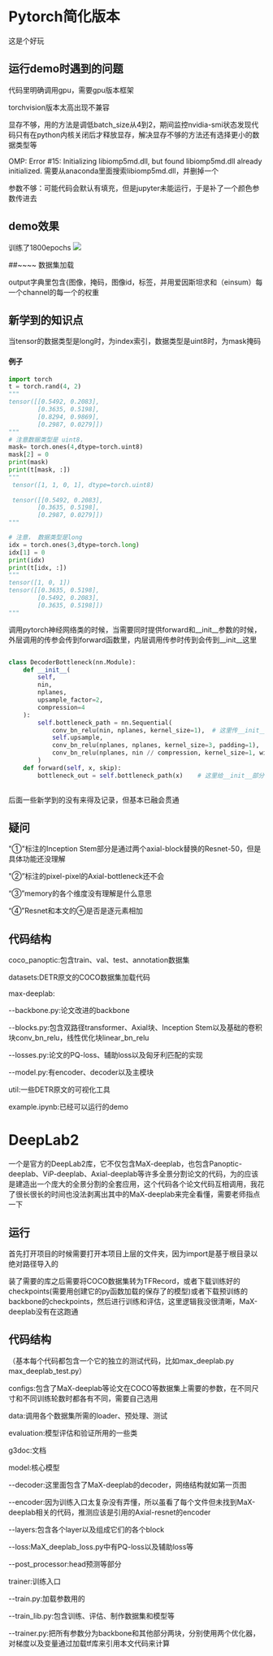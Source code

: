 # Pytorch简化版本
这是个好玩
## 运行demo时遇到的问题
代码里明确调用gpu，需要gpu版本框架

torchvision版本太高出现不兼容

显存不够，用的方法是调低batch_size从4到2，期间监控nvidia-smi状态发现代码只有在python内核关闭后才释放显存，解决显存不够的方法还有选择更小的数据类型等

[显存不够]: https://zhuanlan.zhihu.com/p/65002487

OMP: Error #15: Initializing libiomp5md.dll, but found libiomp5md.dll already initialized.
需要从anaconda里面搜索libiomp5md.dll，并删掉一个

参数不够：可能代码会默认有填充，但是jupyter未能运行，于是补了一个颜色参数传进去

## demo效果
训练了1800epochs
![](C:\Users\11150\Desktop\psc.png)

##~~~~ 数据集加载

output字典里包含{图像，掩码，图像id，标签，并用爱因斯坦求和（einsum）每一个channel的每一个的权重

## 新学到的知识点

当tensor的数据类型是long时，为index索引，数据类型是uint8时，为mask掩码
#### 例子
```python
import torch
t = torch.rand(4, 2)
"""
tensor([[0.5492, 0.2083],
        [0.3635, 0.5198],
        [0.8294, 0.9869],
        [0.2987, 0.0279]])
"""
# 注意数据类型是 uint8， 
mask= torch.ones(4,dtype=torch.uint8)
mask[2] = 0
print(mask)
print(t[mask, :])
"""
 tensor([1, 1, 0, 1], dtype=torch.uint8)
 
 tensor([[0.5492, 0.2083],
        [0.3635, 0.5198],
        [0.2987, 0.0279]]) 
"""

# 注意， 数据类型是long
idx = torch.ones(3,dtype=torch.long)
idx[1] = 0
print(idx)
print(t[idx, :])
"""
tensor([1, 0, 1])
tensor([[0.3635, 0.5198],
        [0.5492, 0.2083],
        [0.3635, 0.5198]])
"""
```
调用pytorch神经网络类的时候，当需要同时提供forward和\_\_init\_\_参数的时候，外层调用的传参会传到forward函数里，内层调用传参时传到会传到\__init__这里

```python

class DecoderBottleneck(nn.Module):
    def __init__(
        self,
        nin,
        nplanes,
        upsample_factor=2,
        compression=4
    ):
    	self.bottleneck_path = nn.Sequential(
            conv_bn_relu(nin, nplanes, kernel_size=1),	# 这里传__init__参数，再加上上层传来的forward参数，一起给conv_bn_relu
            self.upsample,
            conv_bn_relu(nplanes, nplanes, kernel_size=3, padding=1),
            conv_bn_relu(nplanes, nin // compression, kernel_size=1, with_relu=False)
        )
    def forward(self, x, skip):
        bottleneck_out = self.bottleneck_path(x)	# 这里给__init__部分的bottleneck_path调用的所有的类传forward参数
        
```

后面一些新学到的没有来得及记录，但基本已融会贯通

## 疑问

"①"标注的Inception Stem部分是通过两个axial-block替换的Resnet-50，但是具体功能还没理解

"②”标注的pixel-pixel的Axial-bottleneck还不会

“③”memory的各个维度没有理解是什么意思

“④”Resnet和本文的⊕是否是逐元素相加

## 代码结构
coco_panoptic:包含train、val、test、annotation数据集

datasets:DETR原文的COCO数据集加载代码

max-deeplab:

--backbone.py:论文改进的backbone

--blocks.py:包含双路径transformer、Axial块、Inception Stem以及基础的卷积块conv_bn_relu，线性优化块linear_bn_relu

--losses.py:论文的PQ-loss、辅助loss以及匈牙利匹配的实现

--model.py:有encoder、decoder以及主模块

util:一些DETR原文的可视化工具

example.ipynb:已经可以运行的demo

# DeepLab2

一个是官方的DeepLab2库，它不仅包含MaX-deeplab，也包含Panoptic-deeplab、ViP-deeplab、Axial-deeplab等许多全景分割论文的代码，为的应该是建造出一个庞大的全景分割的全套应用，这个代码各个论文代码互相调用，我花了很长很长的时间也没法剥离出其中的MaX-deeplab来完全看懂，需要老师指点一下

## 运行

首先打开项目的时候需要打开本项目上层的文件夹，因为import是基于根目录以绝对路径导入的

装了需要的库之后需要将COCO数据集转为TFRecord，或者下载训练好的checkpoints(需要用创建它的py函数加载的保存了的模型)或者下载预训练的backbone的checkpoints，然后进行训练和评估，这里逻辑我没很清晰，MaX-deeplab没有在这跑通

## 代码结构

（基本每个代码都包含一个它的独立的测试代码，比如max_deeplab.py  max_deeplab_test.py）

configs:包含了MaX-deeplab等论文在COCO等数据集上需要的参数，在不同尺寸和不同训练轮数时都各有不同，需要自己选用

data:调用各个数据集所需的loader、预处理、测试

evaluation:模型评估和验证所用的一些类

g3doc:文档

model:核心模型

--decoder:这里面包含了MaX-deeplab的decoder，网络结构就如第一页图

--encoder:因为训练入口太复杂没有弄懂，所以虽看了每个文件但未找到MaX-deeplab相关的代码，推测应该是引用的Axial-resnet的encoder

--layers:包含各个layer以及组成它们的各个block

--loss:MaX_deeplab_loss.py中有PQ-loss以及辅助loss等

--post_processor:head预测等部分

trainer:训练入口

--train.py:加载参数用的

--train_lib.py:包含训练、评估、制作数据集和模型等

--trainer.py:把所有参数分为backbone和其他部分两块，分别使用两个优化器，对梯度以及变量通过加载tf库来引用本文代码来计算

